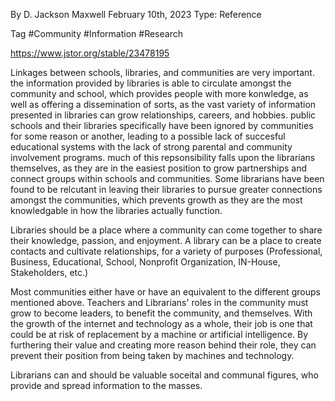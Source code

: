 By D. Jackson Maxwell
February 10th, 2023
Type: Reference

Tag #Community #Information #Research

https://www.jstor.org/stable/23478195

Linkages between schools, libraries, and communities are very important. the information provided by libraries is able to circulate amongst the community and school, which provides people with more konwledge, as well as offering a dissemination of sorts, as the vast variety of information presented in libraries can grow relationships, careers, and hobbies. public schools and their libraries specifically have been ignored by communities for some reason or another, leading to a possible lack of succesful educational systems with the lack of strong parental and community involvement programs. much of this repsonsibility falls upon the librarians themselves, as they are in the easiest position to grow partnerships and connect groups within schools and communities. Some librarians have been found to be relcutant in leaving their libraries to pursue greater connections amongst the communities, which prevents growth as they are the most knowledgable in how the libraries actually function.

Libraries should be a place where a community can come together to share their knowledge, passion, and enjoyment. A library can be a place to create contacts and cultivate relationships, for a variety of purposes (Professional, Business, Educational, School, Nonprofit Organization, IN-House, Stakeholders, etc.)

Most communities either have or have an equivalent to the different groups mentioned above. Teachers and Librarians' roles in the community must grow to become leaders, to benefit the community, and themselves. With the growth of the internet and technology as a whole, their job is one that could be at risk of replacement by a machine or artificial intelligence. By furthering their value and creating more reason behind their role, they can prevent their position from being taken by machines and technology. 

Librarians can and should be valuable soceital and communal figures, who provide and spread information to the masses.



